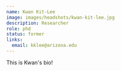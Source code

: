 ```yaml
---
name: Kwan Kit-Lee
image: images/headshots/kwan-kit-lee.jpg
description: Researcher
role: phd
status: former
links:
  email: kklee@arizona.edu
---
```


This is Kwan's bio!
